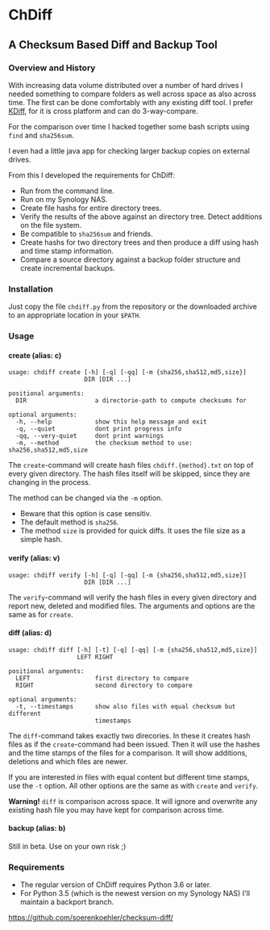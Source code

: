 ChDiff
======

A Checksum Based Diff and Backup Tool
-------------------------------------

### Overview and History ###

With increasing data volume distributed over a number of hard drives I needed
something to compare folders as well across space as also across time. The
first can be done comfortably with any existing diff tool. I prefer 
[KDiff](http://kdiff3.sourceforge.net/), for it is cross platform and can do
3-way-compare.

For the comparison over time I hacked together some bash scripts using `find`
and `sha256sum`.

I even had a little java app for checking larger backup copies on external
drives.

From this I developed the requirements for ChDiff:
- Run from the command line.
- Run on my Synology NAS.
- Create file hashs for entire directory trees.
- Verify the results of the above against an directory tree. Detect additions
  on the file system.
- Be compatible to `sha256sum` and friends.
- Create hashs for two directory trees and then produce a diff using hash and
  time stamp information.
- Compare a source directory against a backup folder structure and create
  incremental backups.

### Installation ###

Just copy the file `chdiff.py` from the repository or the downloaded archive
to an appropriate location in your `$PATH`.

### Usage ###

#### create (alias: c) ####

```
usage: chdiff create [-h] [-q] [-qq] [-m {sha256,sha512,md5,size}]
                     DIR [DIR ...]

positional arguments:
  DIR                   a directorie-path to compute checksums for

optional arguments:
  -h, --help            show this help message and exit
  -q, --quiet           dont print progress info
  -qq, --very-quiet     dont print warnings
  -m, --method          the checksum method to use: sha256,sha512,md5,size
```

The `create`-command will create hash files `chdiff.{method}.txt` on top of
every given directory. The hash files itself will be skipped, since they are
changing in the process.

The method can be changed via the `-m` option.
- Beware that this option is case sensitiv.
- The default method is `sha256`.
- The method `size` is provided for quick diffs. It uses the file size
as a simple hash.

#### verify (alias: v) ####

```
usage: chdiff verify [-h] [-q] [-qq] [-m {sha256,sha512,md5,size}]
                     DIR [DIR ...]
```

The `verify`-command will verify the hash files in every given directory and
report new, deleted and modified files. The arguments and options are the same
as for `create`.

#### diff (alias: d) ####

```
usage: chdiff diff [-h] [-t] [-q] [-qq] [-m {sha256,sha512,md5,size}]
                   LEFT RIGHT

positional arguments:
  LEFT                  first directory to compare
  RIGHT                 second directory to compare

optional arguments:
  -t, --timestamps      show also files with equal checksum but different
                        timestamps
```
The `diff`-command takes exactly two direcories. In these it creates hash files
as if the `create`-command had been issued. Then it will use the hashes and
the time stamps of the files for a comparison. It will show additions,
deletions and which files are newer.

If you are interested in files with equal content but different time stamps,
use the `-t` option. All other options are the same as with `create` and
`verify`.

**Warning!** `diff` is comparison across space. It will ignore and overwrite
any existing hash file you may have kept for comparison across time.

#### backup (alias: b) ####

Still in beta. Use on your own risk ;)

### Requirements ###

* The regular version of ChDiff requires Python 3.6 or later.
* For Python 3.5 (which is the newest version on my Synology NAS) I'll maintain
  a backport branch.

https://github.com/soerenkoehler/checksum-diff/
